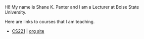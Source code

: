 HI! My name is Shane K. Panter and I am a Lecturer at Boise State University.

Here are links to courses that I am teaching.

- [CS221](https://shanep-cs2.github.io/) | [org site](https://github.com/shanep-cs2)

